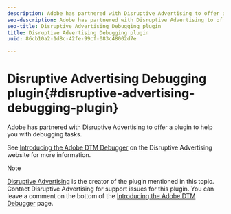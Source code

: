 ```yaml
---
description: Adobe has partnered with Disruptive Advertising to offer a plugin to help you with debugging tasks.
seo-description: Adobe has partnered with Disruptive Advertising to offer a plugin to help you with debugging tasks.
seo-title: Disruptive Advertising Debugging plugin
title: Disruptive Advertising Debugging plugin
uuid: 86cb10a2-1d8c-42fe-99cf-083c48002d7e

---
```


# Disruptive Advertising Debugging plugin{#disruptive-advertising-debugging-plugin}

Adobe has partnered with Disruptive Advertising to offer a plugin to help you with debugging tasks.

See [Introducing the Adobe DTM Debugger](https://www.disruptiveadvertising.com/analytics/introducing-the-adobe-dtm-debugger/) on the Disruptive Advertising website for more information.

>[!NOTE]
>
>[Disruptive Advertising](https://www.disruptiveadvertising.com) is the creator of the plugin mentioned in this topic. Contact Disruptive Advertising for support issues for this plugin. You can leave a comment on the bottom of the [Introducing the Adobe DTM Debugger](https://www.disruptiveadvertising.com/analytics/introducing-the-adobe-dtm-debugger/) page.

